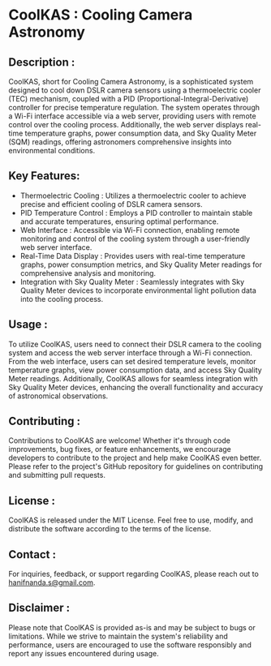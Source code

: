 # CoolKAS : Cooling Camera Astronomy
## Description :
CoolKAS, short for Cooling Camera Astronomy, is a sophisticated system designed to cool down DSLR camera sensors using a thermoelectric cooler (TEC) mechanism, coupled with a PID (Proportional-Integral-Derivative) controller for precise temperature regulation. The system operates through a Wi-Fi interface accessible via a web server, providing users with remote control over the cooling process. Additionally, the web server displays real-time temperature graphs, power consumption data, and Sky Quality Meter (SQM) readings, offering astronomers comprehensive insights into environmental conditions.
## Key Features:
- Thermoelectric Cooling              : Utilizes a thermoelectric cooler to achieve precise and efficient cooling of DSLR camera sensors.
- PID Temperature Control             : Employs a PID controller to maintain stable and accurate temperatures, ensuring optimal performance.
- Web Interface                       : Accessible via Wi-Fi connection, enabling remote monitoring and control of the cooling system through a user-friendly web server interface.
- Real-Time Data Display              : Provides users with real-time temperature graphs, power consumption metrics, and Sky Quality Meter readings for comprehensive analysis and monitoring.
- Integration with Sky Quality Meter  : Seamlessly integrates with Sky Quality Meter devices to incorporate environmental light pollution data into the cooling process.
## Usage :
To utilize CoolKAS, users need to connect their DSLR camera to the cooling system and access the web server interface through a Wi-Fi connection. From the web interface, users can set desired temperature levels, monitor temperature graphs, view power consumption data, and access Sky Quality Meter readings. Additionally, CoolKAS allows for seamless integration with Sky Quality Meter devices, enhancing the overall functionality and accuracy of astronomical observations.
## Contributing :
Contributions to CoolKAS are welcome! Whether it's through code improvements, bug fixes, or feature enhancements, we encourage developers to contribute to the project and help make CoolKAS even better. Please refer to the project's GitHub repository for guidelines on contributing and submitting pull requests.
## License :
CoolKAS is released under the MIT License. Feel free to use, modify, and distribute the software according to the terms of the license.
## Contact : 
For inquiries, feedback, or support regarding CoolKAS, please reach out to hanifnanda.s@gmail.com.
## Disclaimer :
Please note that CoolKAS is provided as-is and may be subject to bugs or limitations. While we strive to maintain the system's reliability and performance, users are encouraged to use the software responsibly and report any issues encountered during usage.






